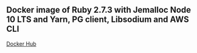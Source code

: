 ## Docker image of Ruby 2.7.3 with Jemalloc Node 10 LTS and Yarn, PG client, Libsodium and AWS CLI

[Docker Hub](https://hub.docker.com/repository/docker/pawurb/ruby-jemalloc-node-yarn)

